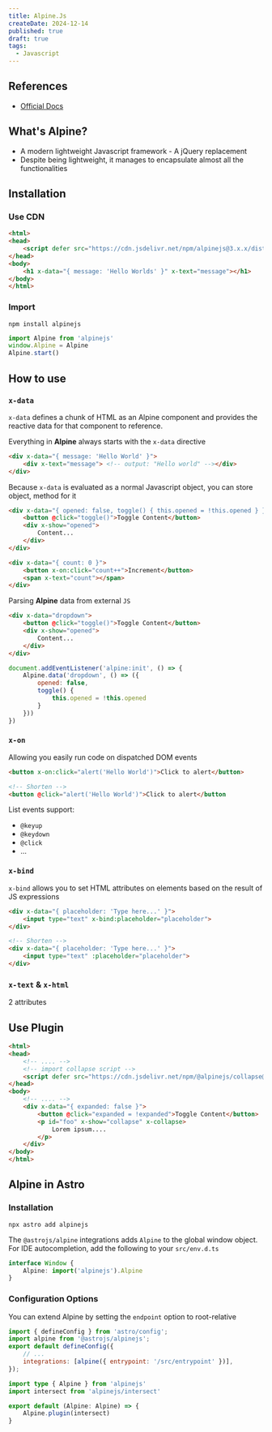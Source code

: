 ```yaml
---
title: Alpine.Js
createDate: 2024-12-14
published: true
draft: true
tags:
  - Javascript
---
```

## References
- [Official Docs](https://alpinejs.dev/start-here)
## What's Alpine?
- A modern lightweight Javascript framework - A jQuery replacement
- Despite being lightweight, it manages to encapsulate almost all the functionalities
## Installation
### Use CDN

```html showLineNumbers title="index.html" ins={3,6}
<html>
<head>
	<script defer src="https://cdn.jsdelivr.net/npm/alpinejs@3.x.x/dist/cdn.min.js"></script>
</head>
<body>
	<h1 x-data="{ message: 'Hello Worlds' }" x-text="message"></h1>
</body>
</html>
```
### Import

```shell
npm install alpinejs
```

```js showLineNumbers title="main.js"
import Alpine from 'alpinejs'
window.Alpine = Alpine
Alpine.start()
```

## How to use
### `x-data`
`x-data` defines a chunk of HTML as an Alpine component and provides the reactive data for that component to reference.

Everything in **Alpine** always starts with the `x-data` directive

```html title="index.html"
<div x-data="{ message: 'Hello World' }">
	<div x-text="message"> <!-- output: "Hello world" --></div>
</div>
```

Because `x-data` is evaluated as a normal Javascript object, you can store object, method for it

```html title="index.html"
<div x-data="{ opened: false, toggle() { this.opened = !this.opened } }">
	<button @click="toggle()">Toggle Content</button>
	<div x-show="opened">
		Content...
	</div>
</div>
```

```html title="index.html"
<div x-data="{ count: 0 }">
	<button x-on:click="count++">Increment</button>
	<span x-text="count"></span>
</div>
```

Parsing **Alpine** data from external `JS` 

```html title="index.html"
<div x-data="dropdown">
	<button @click="toggle()">Toggle Content</button>
	<div x-show="opened">
		Content...
	</div>
</div>
```

```js title="main.js"
document.addEventListener('alpine:init', () => {
	Alpine.data('dropdown', () => ({
		opened: false,
		toggle() {
			this.opened = !this.opened
		}
	}))
})
```

### `x-on`

Allowing you easily run code on dispatched DOM events

```html
<button x-on:click="alert('Hello World')">Click to alert</button>

<!-- Shorten -->
<button @click="alert('Hello World')">Click to alert</button
```

List events support:
- `@keyup`
- `@keydown`
- `@click`
- ...
### `x-bind`

`x-bind` allows you to set HTML attributes on elements based on the result of JS expressions

```html
<div x-data="{ placeholder: 'Type here...' }">
	<input type="text" x-bind:placeholder="placeholder">
</div>

<!-- Shorten -->
<div x-data="{ placeholder: 'Type here...' }">
	<input type="text" :placeholder="placeholder">
</div>
```

### `x-text` & `x-html`

2 attributes
## Use Plugin

```html showLineNumbers title="index.html" ins={5, 9-14}
<html>
<head>
	<!-- .... -->
	<!-- import collapse script -->
	<script defer src="https://cdn.jsdelivr.net/npm/@alpinejs/collapse@3.x.x/dist/cdn.min.js"></script>
</head>
<body>
	<!-- .... -->
	<div x-data="{ expanded: false }">
		<button @click="expanded = !expanded">Toggle Content</button>
		<p id="foo" x-show="collapse" x-collapse>
			Lorem ipsum....
		</p>
	</div>
</body>
</html>
```

## Alpine in Astro
### Installation

```shell
npx astro add alpinejs
```

The `@astrojs/alpine` integrations adds `Alpine` to the global window object. For IDE autocompletion, add the following to your `src/env.d.ts`

```ts title="src/env.d.ts"
interface Window {
	Alpine: import('alpinejs').Alpine
}
```

### Configuration Options
You can extend Alpine by setting the `endpoint` option to root-relative

```js title=astro.config.mjs ins={5}
import { defineConfig } from 'astro/config';
import alpine from '@astrojs/alpinejs';
export default defineConfig({
	// ...
	integrations: [alpine({ entrypoint: '/src/entrypoint' })],
});
```

```ts title="src/entrypoint.ts"
import type { Alpine } from 'alpinejs'
import intersect from 'alpinejs/intersect'

export default (Alpine: Alpine) => {
	Alpine.plugin(intersect)
}
```
